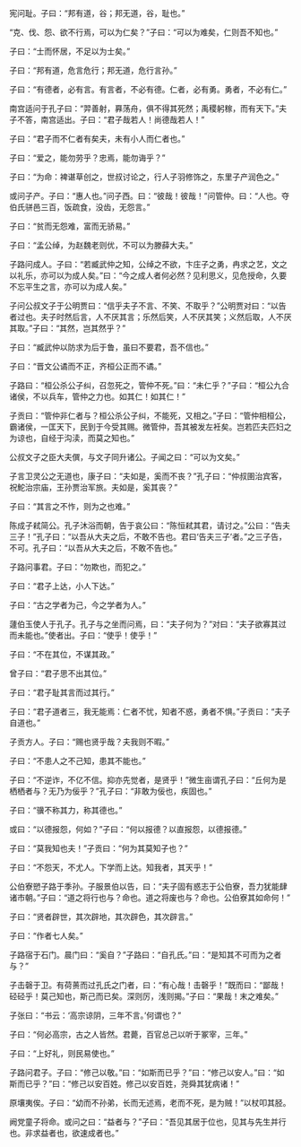 宪问耻。子曰：“邦有道，谷；邦无道，谷，耻也。”

“克、伐、怨、欲不行焉，可以为仁矣？”子曰：“可以为难矣，仁则吾不知也。”

子曰：“士而怀居，不足以为士矣。”

子曰：“邦有道，危言危行；邦无道，危行言孙。”

子曰：“有德者，必有言。有言者，不必有德。仁者，必有勇。勇者，不必有仁。”

南宫适问于孔子曰：“羿善射，奡荡舟，俱不得其死然；禹稷躬稼，而有天下。”夫子不答，南宫适出。子曰：“君子哉若人！尚德哉若人！”

子曰：“君子而不仁者有矣夫，未有小人而仁者也。”

子曰：“爱之，能勿劳乎？忠焉，能勿诲乎？”

子曰：“为命：裨谌草创之，世叔讨论之，行人子羽修饰之，东里子产润色之。”

或问子产。子曰：“惠人也。”问子西。曰：“彼哉！彼哉！”问管仲。曰：“人也。夺伯氏骈邑三百，饭疏食，没齿，无怨言。”

子曰：“贫而无怨难，富而无骄易。”

子曰：“孟公绰，为赵魏老则优，不可以为滕薛大夫。”

子路问成人。子曰：“若臧武仲之知，公绰之不欲，卞庄子之勇，冉求之艺，文之以礼乐，亦可以为成人矣。”曰：“今之成人者何必然？见利思义，见危授命，久要不忘平生之言，亦可以为成人矣。”

子问公叔文子于公明贾曰：“信乎夫子不言、不笑、不取乎？”公明贾对曰：“以告者过也。夫子时然后言，人不厌其言；乐然后笑，人不厌其笑；义然后取，人不厌其取。”子曰：“其然，岂其然乎？”

子曰：“臧武仲以防求为后于鲁，虽曰不要君，吾不信也。”

子曰：“晋文公谲而不正，齐桓公正而不谲。”

子路曰：“桓公杀公子纠，召忽死之，管仲不死。”曰：“未仁乎？”子曰：“桓公九合诸侯，不以兵车，管仲之力也。如其仁！如其仁！”

子贡曰：“管仲非仁者与？桓公杀公子纠，不能死，又相之。”子曰：“管仲相桓公，霸诸侯，一匡天下，民到于今受其赐。微管仲，吾其被发左衽矣。岂若匹夫匹妇之为谅也，自经于沟渎，而莫之知也。”

公叔文子之臣大夫僎，与文子同升诸公。子闻之曰：“可以为文矣。”

子言卫灵公之无道也，康子曰：“夫如是，奚而不丧？”孔子曰：“仲叔圉治宾客，祝鮀治宗庙，王孙贾治军旅。夫如是，奚其丧？”

子曰：“其言之不怍，则为之也难。”

陈成子弒简公。孔子沐浴而朝，告于哀公曰：“陈恒弒其君，请讨之。”公曰：“告夫三子！”孔子曰：“以吾从大夫之后，不敢不告也。君曰‘告夫三子’者。”之三子告，不可。孔子曰：“以吾从大夫之后，不敢不告也。”

子路问事君。子曰：“勿欺也，而犯之。”

子曰：“君子上达，小人下达。”

子曰：“古之学者为己，今之学者为人。”

蘧伯玉使人于孔子。孔子与之坐而问焉，曰：“夫子何为？”对曰：“夫子欲寡其过而未能也。”使者出。子曰：“使乎！使乎！”

子曰：“不在其位，不谋其政。”

曾子曰：“君子思不出其位。”

子曰：“君子耻其言而过其行。”

子曰：“君子道者三，我无能焉：仁者不忧，知者不惑，勇者不惧。”子贡曰：“夫子自道也。”

子贡方人。子曰：“赐也贤乎哉？夫我则不暇。”

子曰：“不患人之不己知，患其不能也。”

子曰：“不逆诈，不亿不信。抑亦先觉者，是贤乎！”微生亩谓孔子曰：“丘何为是栖栖者与？无乃为佞乎？”孔子曰：“非敢为佞也，疾固也。”

子曰：“骥不称其力，称其德也。”

或曰：“以德报怨，何如？”子曰：“何以报德？以直报怨，以德报德。”

子曰：“莫我知也夫！”子贡曰：“何为其莫知子也？”

子曰：“不怨天，不尤人。下学而上达。知我者，其天乎！”

公伯寮愬子路于季孙。子服景伯以告，曰：“夫子固有惑志于公伯寮，吾力犹能肆诸市朝。”子曰：“道之将行也与？命也。道之将废也与？命也。公伯寮其如命何！”

子曰：“贤者辟世，其次辟地，其次辟色，其次辟言。”

子曰：“作者七人矣。”

子路宿于石门。晨门曰：“奚自？”子路曰：“自孔氏。”曰：“是知其不可而为之者与？”

子击磬于卫。有荷蒉而过孔氏之门者，曰：“有心哉！击磬乎！”既而曰：“鄙哉！硁硁乎！莫己知也，斯己而已矣。深则厉，浅则揭。”子曰：“果哉！末之难矣。”

子张曰：“书云：‘高宗谅阴，三年不言。’何谓也？”

子曰：“何必高宗，古之人皆然。君薨，百官总己以听于冢宰，三年。”

子曰：“上好礼，则民易使也。”

子路问君子。子曰：“修己以敬。”曰：“如斯而已乎？”曰：“修己以安人。”曰：“如斯而已乎？”曰：“修己以安百姓。修己以安百姓，尧舜其犹病诸！”

原壤夷俟。子曰：“幼而不孙弟，长而无述焉，老而不死，是为贼！”以杖叩其胫。

阙党童子将命。或问之曰：“益者与？”子曰：“吾见其居于位也，见其与先生并行也。非求益者也，欲速成者也。”